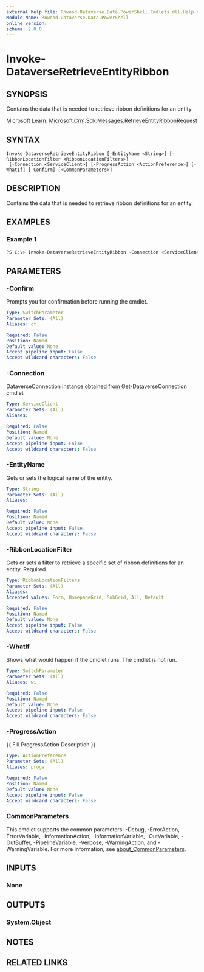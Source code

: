 ```yaml
---
external help file: Rnwood.Dataverse.Data.PowerShell.Cmdlets.dll-Help.xml
Module Name: Rnwood.Dataverse.Data.PowerShell
online version:
schema: 2.0.0
---
```


# Invoke-DataverseRetrieveEntityRibbon

## SYNOPSIS
Contains the data that is needed to retrieve ribbon definitions for an entity.

[Microsoft Learn: Microsoft.Crm.Sdk.Messages.RetrieveEntityRibbonRequest](https://learn.microsoft.com/en-us/dotnet/api/microsoft.crm.sdk.messages.RetrieveEntityRibbonRequest?view=dataverse-sdk-latest)

## SYNTAX

```
Invoke-DataverseRetrieveEntityRibbon [-EntityName <String>] [-RibbonLocationFilter <RibbonLocationFilters>]
 [-Connection <ServiceClient>] [-ProgressAction <ActionPreference>] [-WhatIf] [-Confirm] [<CommonParameters>]
```

## DESCRIPTION
Contains the data that is needed to retrieve ribbon definitions for an entity.

## EXAMPLES

### Example 1
```powershell
PS C:\> Invoke-DataverseRetrieveEntityRibbon -Connection <ServiceClient> -EntityName <String> -RibbonLocationFilter <RibbonLocationFilters>
```

## PARAMETERS

### -Confirm
Prompts you for confirmation before running the cmdlet.

```yaml
Type: SwitchParameter
Parameter Sets: (All)
Aliases: cf

Required: False
Position: Named
Default value: None
Accept pipeline input: False
Accept wildcard characters: False
```

### -Connection
DataverseConnection instance obtained from Get-DataverseConnection cmdlet

```yaml
Type: ServiceClient
Parameter Sets: (All)
Aliases:

Required: False
Position: Named
Default value: None
Accept pipeline input: False
Accept wildcard characters: False
```

### -EntityName
Gets or sets the logical name of the entity.

```yaml
Type: String
Parameter Sets: (All)
Aliases:

Required: False
Position: Named
Default value: None
Accept pipeline input: False
Accept wildcard characters: False
```

### -RibbonLocationFilter
Gets or sets a filter to retrieve a specific set of ribbon definitions for an entity. Required.

```yaml
Type: RibbonLocationFilters
Parameter Sets: (All)
Aliases:
Accepted values: Form, HomepageGrid, SubGrid, All, Default

Required: False
Position: Named
Default value: None
Accept pipeline input: False
Accept wildcard characters: False
```

### -WhatIf
Shows what would happen if the cmdlet runs. The cmdlet is not run.

```yaml
Type: SwitchParameter
Parameter Sets: (All)
Aliases: wi

Required: False
Position: Named
Default value: None
Accept pipeline input: False
Accept wildcard characters: False
```

### -ProgressAction
{{ Fill ProgressAction Description }}

```yaml
Type: ActionPreference
Parameter Sets: (All)
Aliases: proga

Required: False
Position: Named
Default value: None
Accept pipeline input: False
Accept wildcard characters: False
```

### CommonParameters
This cmdlet supports the common parameters: -Debug, -ErrorAction, -ErrorVariable, -InformationAction, -InformationVariable, -OutVariable, -OutBuffer, -PipelineVariable, -Verbose, -WarningAction, and -WarningVariable. For more information, see [about_CommonParameters](http://go.microsoft.com/fwlink/?LinkID=113216).

## INPUTS

### None
## OUTPUTS

### System.Object
## NOTES

## RELATED LINKS

